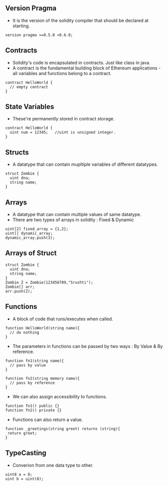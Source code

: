 ## Version Pragma
- It is the version of the solidity compiler that should be declared at starting.
```
version pragma >=0.5.0 <0.6.0;
```

## Contracts
- Solidity's code is encapsulated in contracts. Just like class in java.
- A contract is the fundamental building block of Ethereum applications - all variables and functions belong to a contract.
```
contract HelloWorld {
  // empty contract
}
```

## State Variables
- These're permanently stored in contract storage.
```
contract HelloWorld {
  uint num = 12345;   //uint is unsigned integer.
}
```

## Structs
- A datatype that can contain mupltiple variables of different datatypes.
```
struct Zombie {
  uint dna;
  string name;
}
```

## Arrays
- A datatype that can contain multiple values of same datatype.
- There are two types of arrays in solidity : Fixed & Dynamic
```
uint[2] fixed_array = {1,2};
uint[] dynamic_array;
dynamic_array.push(3);
```

## Arrays of Struct
```
struct Zombie {
  uint dna;
  string name;
}
Zombie Z = Zombie(123456789,"Srushti");
Zombie[] arr;
arr.push(Z);
```

## Functions
- A block of code that runs/executes when called. 
```
function HelloWorld(string name){
  // do nothing
}
```

- The parameters in functions can be passed by two ways : By Value & By reference.
```
function fn1(string name){
  // pass by value
}

function fn2(string memory name){
  // pass by reference
}
```

- We can also assign accessibility to functions.
```
function fn1() public {}
function fn2() private {}
```

- Functions can also return a value.
```
function _greetings(string greet) returns (string){
 return greet;
}
```

## TypeCasting
- Converion from one data type to other.
```
uint8 a = 8;
uint b = uint(8);
```
